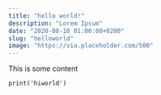```yaml
---
title: "hello world!"
description: "Lorem Ipsum"
date: "2020-08-10 01:00:00+0200"
slug: "helloworld"
image: "https://via.placeholder.com/500"
---
```




This is some content
```
print('hiworld')
```